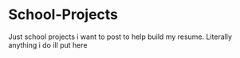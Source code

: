 # School-Projects


Just school projects i want to post to help build my resume. Literally anything i do ill put here 
